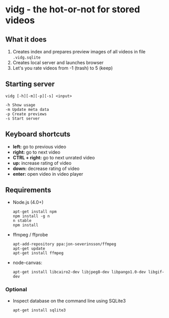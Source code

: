 vidg - the hot-or-not for stored videos
=======================================

## What it does

1. Creates index and prepares preview images of all videos in file `.vidg.sqlite`
2. Creates local server and launches browser
3. Let's you rate videos from -1 (trash) to 5 (keep)

## Starting server

```
vidg [-h][-m][-p][-s] <input>

-h Show usage
-m Update meta data
-p Create previews
-s Start server
```

## Keyboard shortcuts

- **left:** go to previous video
- **right:** go to next video
- **CTRL + right:** go to next unrated video
- **up:** increase rating of video
- **down:** decrease rating of video
- **enter:** open video in video player

## Requirements

- Node.js (4.0+)

  ```
  apt-get install npm
  npm install -g n
  n stable
  npm install
  ```

- ffmpeg / ffprobe

  ```
  apt-add-repository ppa:jon-severinsson/ffmpeg
  apt-get update
  apt-get install ffmpeg
  ```

- node-canvas:

  ```
  apt-get install libcairo2-dev libjpeg8-dev libpango1.0-dev libgif-dev
  ```

### Optional

- Inspect database on the command line using SQLite3

  ```
  apt-get install sqlite3
  ```
